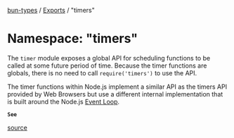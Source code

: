 [bun-types](https://oven-sh.github.io/bun-types/README.md) / [Exports](https://oven-sh.github.io/bun-types/modules.md) / "timers"

# Namespace: "timers"

The `timer` module exposes a global API for scheduling functions to
be called at some future period of time. Because the timer functions are
globals, there is no need to call `require('timers')` to use the API.

The timer functions within Node.js implement a similar API as the timers API
provided by Web Browsers but use a different internal implementation that is
built around the Node.js [Event Loop](https://nodejs.org/en/docs/guides/event-loop-timers-and-nexttick/#setimmediate-vs-settimeout).

**`See`**

[source](https://github.com/nodejs/node/blob/v18.0.0/lib/timers.js)
